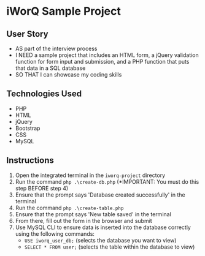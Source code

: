 # iWorQ Sample Project

## User Story

* AS part of the interview process
* I NEED a sample project that includes an HTML form, a jQuery validation function for form input and submission, and a PHP function that puts that data in a SQL database
* SO THAT I can showcase my coding skills

## Technologies Used

* PHP
* HTML 
* jQuery
* Bootstrap
* CSS
* MySQL

## Instructions

1. Open the integrated terminal in the ```iworq-project``` directory
2. Run the command ```php .\create-db.php``` (*IMPORTANT: You must do this step BEFORE step 4)
3. Ensure that the prompt says 'Database created successfully' in the terminal
4. Run the command ```php .\create-table.php```
5. Ensure that the prompt says 'New table saved' in the terminal
6. From there, fill out the form in the browser and submit
7. Use MySQL CLI to ensure data is inserted into the database correctly using the following commands: 
    * ```USE iworq_user_db;``` (selects the database you want to view)
    * ```SELECT * FROM user;``` (selects the table within the database to view)
